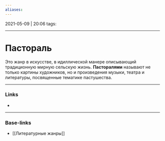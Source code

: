 ```yaml
---
aliases:
---
```

2021-05-09 | 20:06
tags: 
___

# Пастораль
Это жанр в искусстве, в идиллической манере описывающий традиционную мирную сельскую жизнь. **Пасторалями** называют не только картины художников, но и произведения музыки, театра и литературы, посвященные тематике пастушества.


___
### Links
- 

___
### Base-links
- [[Литературные жанры]]

